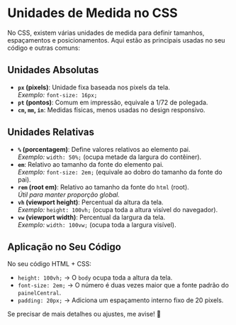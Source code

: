 # Unidades de Medida no CSS

No CSS, existem várias unidades de medida para definir tamanhos, espaçamentos e posicionamentos. Aqui estão as principais usadas no seu código e outras comuns:

## **Unidades Absolutas**
- **`px` (pixels)**: Unidade fixa baseada nos pixels da tela.  
  _Exemplo:_ `font-size: 16px;`
- **`pt` (pontos)**: Comum em impressão, equivale a 1/72 de polegada.
- **`cm`, `mm`, `in`**: Medidas físicas, menos usadas no design responsivo.

## **Unidades Relativas**
- **`%` (porcentagem)**: Define valores relativos ao elemento pai.  
  _Exemplo:_ `width: 50%;` (ocupa metade da largura do contêiner).
- **`em`**: Relativo ao tamanho da fonte do elemento pai.  
  _Exemplo:_ `font-size: 2em;` (equivale ao dobro do tamanho da fonte do pai).
- **`rem` (root em)**: Relativo ao tamanho da fonte do `html` (root).  
  _Útil para manter proporção global._
- **`vh` (viewport height)**: Percentual da altura da tela.  
  _Exemplo:_ `height: 100vh;` (ocupa toda a altura visível do navegador).
- **`vw` (viewport width)**: Percentual da largura da tela.  
  _Exemplo:_ `width: 100vw;` (ocupa toda a largura visível).

## **Aplicação no Seu Código**
No seu código HTML + CSS:
- `height: 100vh;` → O `body` ocupa toda a altura da tela.
- `font-size: 2em;` → O número é duas vezes maior que a fonte padrão do `painelCentral`.
- `padding: 20px;` → Adiciona um espaçamento interno fixo de 20 pixels.

Se precisar de mais detalhes ou ajustes, me avise! 🚀
